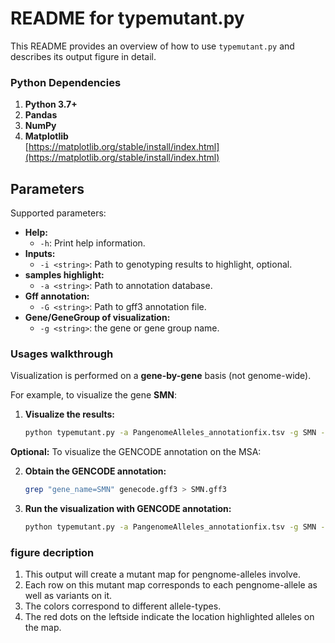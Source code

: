 # README for typemutant.py

This README provides an overview of how to use `typemutant.py` and describes its output figure in detail.

### Python Dependencies

1. **Python 3.7+**
2. **Pandas**
3. **NumPy**
4. **Matplotlib**  
   [https://matplotlib.org/stable/install/index.html](https://matplotlib.org/stable/install/index.html)


## Parameters

Supported parameters:

- **Help:**
  - `-h`: Print help information.
- **Inputs:**
  - `-i <string>`: Path to genotyping results to highlight, optional.
- **samples highlight:**
  - `-a <string>`: Path to annotation database.
- **Gff annotation:**
  - `-G <string>`: Path to gff3 annotation file.
- **Gene/GeneGroup of visualization:**
  - `-g <string>`: the gene or gene group name.

### Usages walkthrough
Visualization is performed on a **gene-by-gene** basis (not genome-wide).

For example, to visualize the gene **SMN**:


1. **Visualize the results:**

   ```bash
   python typemutant.py -a PangenomeAlleles_annotationfix.tsv -g SMN -i genotype.txt -o output.png
   ```

**Optional:** To visualize the GENCODE annotation on the MSA:

2. **Obtain the GENCODE annotation:**

   ```bash
   grep "gene_name=SMN" genecode.gff3 > SMN.gff3
   ```

3. **Run the visualization with GENCODE annotation:**

   ```bash
   python typemutant.py -a PangenomeAlleles_annotationfix.tsv -g SMN -G SMN.gff3 -n genotype.txt -o output.png
   ```

### figure decription

1. This output will create a mutant map for pengnome-alleles involve.  
2. Each row on this mutant map corresponds to each pengnome-allele as well as variants on it.   
3. The colors correspond to different allele-types.   
4. The red dots on the leftside indicate the location highlighted alleles on the map.  




